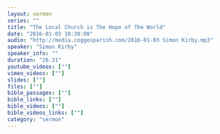 ```yaml
---
layout: sermon
series: ""
title: "The Local Church is The Hope of The World"
date: "2016-01-03 10:30:00"
audio: "http://media.coggesparish.com/2016-01-03 Simon Kirby.mp3"
speaker: "Simon Kirby"
speaker_info: ""
duration: "26.31"
youtube_videos: [""]
vimeo_videos: [""]
slides: [""]
files: [""]
bible_passages: [""]
bible_links: [""]
bible_videos: [""]
bible_videos_links: [""]
category: "sermon"
---
```

